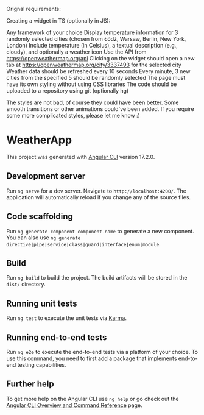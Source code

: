 Orignal requirements:

Creating a widget in TS (optionally in JS):

Any framework of your choice
Display temperature information for 3 randomly selected cities (chosen from Łódź, Warsaw, Berlin, New York, London)
Include temperature (in Celsius), a textual description (e.g., cloudy), and optionally a weather icon
Use the API from https://openweathermap.org/api
Clicking on the widget should open a new tab at https://openweathermap.org/city/3337493 for the selected city
Weather data should be refreshed every 10 seconds
Every minute, 3 new cities from the specified 5 should be randomly selected
The page must have its own styling without using CSS libraries
The code should be uploaded to a repository using git (optionally hg)

The styles are not bad, of course they could have been better. Some smooth transitions or other animations could've been added. If you require some more complicated styles, please let me know :)

# WeatherApp

This project was generated with [Angular CLI](https://github.com/angular/angular-cli) version 17.2.0.

## Development server

Run `ng serve` for a dev server. Navigate to `http://localhost:4200/`. The application will automatically reload if you change any of the source files.

## Code scaffolding

Run `ng generate component component-name` to generate a new component. You can also use `ng generate directive|pipe|service|class|guard|interface|enum|module`.

## Build

Run `ng build` to build the project. The build artifacts will be stored in the `dist/` directory.

## Running unit tests

Run `ng test` to execute the unit tests via [Karma](https://karma-runner.github.io).

## Running end-to-end tests

Run `ng e2e` to execute the end-to-end tests via a platform of your choice. To use this command, you need to first add a package that implements end-to-end testing capabilities.

## Further help

To get more help on the Angular CLI use `ng help` or go check out the [Angular CLI Overview and Command Reference](https://angular.io/cli) page.
